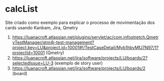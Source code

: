 # calcList
Site criado como exemplo para explicar o processo de movimentação dos cards usando Kanbam, Jira, Qmetry

1. https://luanacroft.atlassian.net/plugins/servlet/ac/com.infostretch.QmetryTestManager/qtm4j-test-management?project.key=LU&project.id=10001#!/TestCaseDetail/Myb1hbyMfJ7N97/1?projectId=10001 (Qmetry) 
2. https://luanacroft.atlassian.net/jira/software/projects/LU/boards/2?selectedIssue=LU-3 (exemplo de story user)
3. https://luanacroft.atlassian.net/jira/software/projects/LU/boards/2 (board)